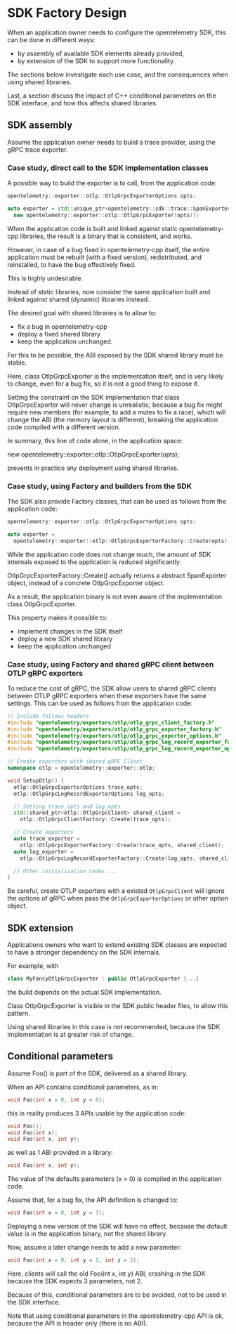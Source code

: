 # SDK Factory Design

When an application owner needs to configure the opentelemetry SDK,
this can be done in different ways:

- by assembly of available SDK elements already provided,
- by extension of the SDK to support more functionality.

The sections below investigate each use case,
and the consequences when using shared libraries.

Last, a section discuss the impact of C++ conditional parameters
on the SDK interface, and how this affects shared libraries.

## SDK assembly

Assume the application owner needs to build a trace provider, using the gRPC trace
exporter.

### Case study, direct call to the SDK implementation classes

A possible way to build the exporter is to call, from the application code:

```cpp
opentelemetry::exporter::otlp::OtlpGrpcExporterOptions opts;

auto exporter = std::unique_ptr<opentelemetry::sdk::trace::SpanExporter>(
  new opentelemetry::exporter::otlp::OtlpGrpcExporter(opts));
```

When the application code is built and linked against static
opentelemetry-cpp libraries, the result is a binary that is consistent, and
works.

However, in case of a bug fixed in opentelemetry-cpp itself, the entire
application must be rebuilt (with a fixed version), redistributed,
and reinstalled, to have the bug effectively fixed.

This is highly undesirable.

Instead of static libraries, now consider the same application built and
linked against shared (dynamic) libraries instead.

The desired goal with shared libraries is to allow to:

- fix a bug in opentelemetry-cpp
- deploy a fixed shared library
- keep the application unchanged.

For this to be possible, the ABI exposed by the SDK shared library
must be stable.

Here, class OtlpGrpcExporter is the implementation itself,
and is very likely to change, even for a bug fix,
so it is not a good thing to expose it.

Setting the constraint on the SDK implementation that class
OtlpGrpcExporter will never change is unrealistic,
because a bug fix might require new members (for example, to add a mutex to
fix a race), which will change the ABI (the memory layout is different),
breaking the application code compiled with a different version.

In summary, this line of code alone, in the application space:

  new opentelemetry::exporter::otlp::OtlpGrpcExporter(opts);

prevents in practice any deployment using shared libraries.

### Case study, using Factory and builders from the SDK

The SDK also provide Factory classes, that can be used as follows
from the application code:

```cpp
opentelemetry::exporter::otlp::OtlpGrpcExporterOptions opts;

auto exporter =
  opentelemetry::exporter::otlp::OtlpGrpcExporterFactory::Create(opts);
```

While the application code does not change much,
the amount of SDK internals exposed to the application is reduced
significantly.

OtlpGrpcExporterFactory::Create() actually returns a abstract SpanExporter
object, instead of a concrete OtlpGrpcExporter object.

As a result, the application binary is not even aware of the implementation
class OtlpGrpcExporter.

This property makes it possible to:

- implement changes in the SDK itself
- deploy a new SDK shared library
- keep the application unchanged

### Case study, using Factory and shared gRPC client between OTLP gRPC exporters

To reduce the cost of gRPC, the SDK allow users to shared gRPC clients between
OTLP gRPC exporters when these exporters have the same settings. This can be
used as follows from the application code:

```cpp
// Include follows headers
#include "opentelemetry/exporters/otlp/otlp_grpc_client_factory.h"
#include "opentelemetry/exporters/otlp/otlp_grpc_exporter_factory.h"
#include "opentelemetry/exporters/otlp/otlp_grpc_exporter_options.h"
#include "opentelemetry/exporters/otlp/otlp_grpc_log_record_exporter_factory.h"
#include "opentelemetry/exporters/otlp/otlp_grpc_log_record_exporter_options.h"

// Create exporters with shared gRPC Client
namespace otlp = opentelemetry::exporter::otlp;

void SetupOtlp() {
  otlp::OtlpGrpcExporterOptions trace_opts;
  otlp::OtlpGrpcLogRecordExporterOptions log_opts;

  // Setting trace_opts and log_opts
  std::shared_ptr<otlp::OtlpGrpcClient> shared_client =
    otlp::OtlpGrpcClientFactory::Create(trace_opts);

  // Create exporters
  auto trace_exporter =
    otlp::OtlpGrpcExporterFactory::Create(trace_opts, shared_client);
  auto log_exporter =
    otlp::OtlpGrpcLogRecordExporterFactory::Create(log_opts, shared_client);

  // Other initialization codes ...
}
```

Be careful, create OTLP exporters with a existed `OtlpGrpcClient` will ignore
the options of gRPC when pass the `OtlpGrpcExporterOptions` or other option
object.

## SDK extension

Applications owners who want to extend existing SDK classes are expected
to have a stronger dependency on the SDK internals.

For example, with

```cpp
class MyFancyOtlpGrpcExporter : public OtlpGrpcExporter {...}
```

the build depends on the actual SDK implementation.

Class OtlpGrpcExporter is visible in the SDK public header files,
to allow this pattern.

Using shared libraries in this case is not recommended,
because the SDK implementation is at greater risk of change.

## Conditional parameters

Assume Foo() is part of the SDK, delivered as a shared library.

When an API contains conditional parameters, as in:

```cpp
void Foo(int x = 0, int y = 0);
```

this in reality produces 3 APIs usable by the application code:

```cpp
void Foo();
void Foo(int x);
void Foo(int x, int y);
```

as well as 1 ABI provided in a library:

```cpp
void Foo(int x, int y);
```

The value of the defaults parameters (x = 0) is compiled in the application
code.

Assume that, for a bug fix, the API definition is changed to:

```cpp
void Foo(int x = 0, int y = 1);
```

Deploying a new version of the SDK will have no effect,
because the default value is in the application binary, not the shared
library.

Now, assume a later change needs to add a new parameter:

```cpp
void Foo(int x = 0, int y = 1, int z = 2);
```

Here, clients will call the old Foo(int x, int y) ABI, crashing in the SDK
because the SDK expects 3 parameters, not 2.

Because of this, conditional parameters are to be avoided,
not to be used in the SDK interface.

Note that using conditional parameters in the opentelemetry-cpp API is ok,
because the API is header only (there is no ABI).
